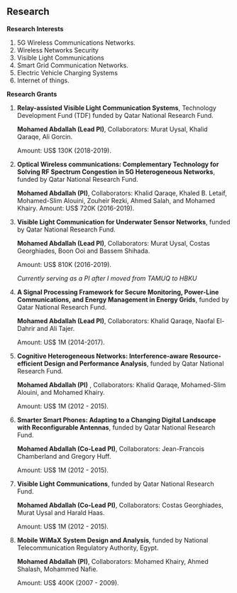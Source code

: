 Research
-

**Research Interests**

1. 5G Wireless Communications Networks.
3. Wireless Networks Security
4. Visible Light Communications
5. Smart Grid Communication Networks.
6. Electric Vehicle Charging Systems
7. Internet of things. 


**Research Grants**


1.  **Relay-assisted Visible Light Communication Systems**, Technology
    Development Fund (TDF) funded by Qatar National Research Fund.

    **Mohamed Abdallah (Lead PI)**, Collaborators: Murat Uysal, Khalid
    Qaraqe, Ali Gorcin.

    Amount: US\$ 130K (2018-2019).

2.  **Optical Wireless communications: Complementary Technology for
    Solving RF Spectrum Congestion in 5G Heterogeneous Networks**,
    funded by Qatar National Research Fund.

    **Mohamed Abdallah (PI)**, Collaborators: Khalid Qaraqe, Khaled B.
    Letaif, Mohamed-Slim Alouini, Zouheir Rezki, Ahmed Salah, and
    Mohamed Khairy. Amount: US\$ 720K (2016-2019).

3.  **Visible Light Communication for Underwater Sensor Networks**,
    funded by Qatar National Research Fund.

    **Mohamed Abdallah (Lead PI)**, Collaborators: Murat Uysal, Costas
    Georghiades, Boon Ooi and Bassem Shihada.

    Amount: US\$ 810K (2016-2019).

    *Currently serving as a PI after I moved from TAMUQ to HBKU*

4.  **A Signal Processing Framework for Secure Monitoring, Power-Line
    Communications, and Energy Management in Energy Grids**, funded by
    Qatar National Research Fund.

    **Mohamed Abdallah (Lead PI)**, Collaborators: Khalid Qaraqe, Naofal
    El-Dahrir and Ali Tajer.

    Amount: US\$ 1M (2014-2017).

5.  **Cognitive Heterogeneous Networks: Interference-aware
    Resource-efficient Design and Performance Analysis**, funded by
    Qatar National Research Fund.

    **Mohamed Abdallah (PI)** , Collaborators: Khalid Qaraqe,
    Mohamed-Slim Alouini, and Mohamed Khairy.

    Amount: US\$ 1M (2012 - 2015).

6.  **Smarter Smart Phones: Adapting to a Changing Digital Landscape
    with Reconfigurable Antennas**, funded by Qatar National Research
    Fund.

    **Mohamed Abdallah (Co-Lead PI)**, Collaborators: Jean-Francois
    Chamberland and Gregory Huff.

    Amount: US\$ 1M (2012 - 2015).

7.  **Visible Light Communications**, funded by Qatar National Research
    Fund.

    **Mohamed Abdallah (Co-Lead PI)**, Collaborators: Costas
    Georghiades, Murat Uysal and Harald Haas.

    Amount: US\$ 1M (2012 - 2015).

8.  **Mobile WiMaX System Design and Analysis**, funded by National
    Telecommunication Regulatory Authority, Egypt.

    **Mohamed Abdallah (PI)**, Collaborators: Mohamed Khairy, Ahmed
    Shalash, Mohammed Nafie.

    Amount: US\$ 400K (2007 - 2009).
